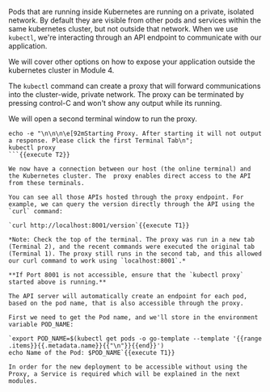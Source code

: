 Pods that are running inside Kubernetes are running on a private, isolated network.
By default they are visible from other pods and services within the same kubernetes cluster, but not outside that network.
When we use `kubectl`, we're interacting through an API endpoint to communicate with our application.

We will cover other options on how to expose your application outside the kubernetes cluster in Module 4.

The `kubectl` command can create a proxy that will forward communications into the cluster-wide, private network. The proxy can be terminated by pressing control-C and won't show any output while its running. 

We will open a second terminal window to run the proxy.

```
echo -e "\n\n\n\e[92mStarting Proxy. After starting it will not output a response. Please click the first Terminal Tab\n"; 
kubectl proxy
```{{execute T2}}

We now have a connection between our host (the online terminal) and the Kubernetes cluster. The  proxy enables direct access to the API from these terminals.

You can see all those APIs hosted through the proxy endpoint. For example, we can query the version directly through the API using the `curl` command:

`curl http://localhost:8001/version`{{execute T1}}

*Note: Check the top of the terminal. The proxy was run in a new tab (Terminal 2), and the recent commands were executed the original tab (Terminal 1). The proxy still runs in the second tab, and this allowed our curl command to work using `localhost:8001`.*

**If Port 8001 is not accessible, ensure that the `kubectl proxy` started above is running.**

The API server will automatically create an endpoint for each pod, based on the pod name, that is also accessible through the proxy.

First we need to get the Pod name, and we'll store in the environment variable POD_NAME:

`export POD_NAME=$(kubectl get pods -o go-template --template '{{range .items}}{{.metadata.name}}{{"\n"}}{{end}}')
echo Name of the Pod: $POD_NAME`{{execute T1}}

In order for the new deployment to be accessible without using the Proxy, a Service is required which will be explained in the next modules.
